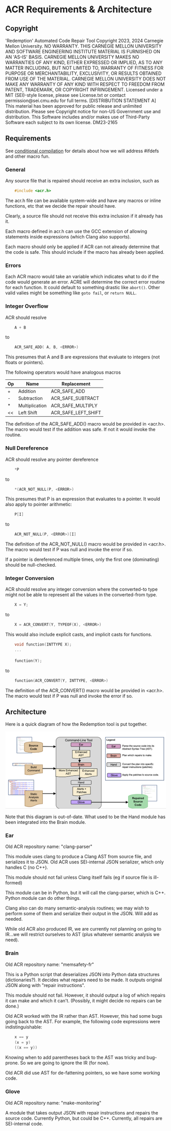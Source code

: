 # ACR Requirements & Architecture

## Copyright

<legal>
'Redemption' Automated Code Repair Tool
Copyright 2023, 2024 Carnegie Mellon University.
NO WARRANTY. THIS CARNEGIE MELLON UNIVERSITY AND SOFTWARE ENGINEERING
INSTITUTE MATERIAL IS FURNISHED ON AN 'AS-IS' BASIS. CARNEGIE MELLON
UNIVERSITY MAKES NO WARRANTIES OF ANY KIND, EITHER EXPRESSED OR IMPLIED,
AS TO ANY MATTER INCLUDING, BUT NOT LIMITED TO, WARRANTY OF FITNESS FOR
PURPOSE OR MERCHANTABILITY, EXCLUSIVITY, OR RESULTS OBTAINED FROM USE OF
THE MATERIAL. CARNEGIE MELLON UNIVERSITY DOES NOT MAKE ANY WARRANTY OF ANY
KIND WITH RESPECT TO FREEDOM FROM PATENT, TRADEMARK, OR COPYRIGHT
INFRINGEMENT.
Licensed under a MIT (SEI)-style license, please see License.txt or
contact permission@sei.cmu.edu for full terms.
[DISTRIBUTION STATEMENT A] This material has been approved for public
release and unlimited distribution.  Please see Copyright notice for
non-US Government use and distribution.
This Software includes and/or makes use of Third-Party Software each
subject to its own license.
DM23-2165
</legal>

## Requirements

See [conditional compilation](conditional_compilation.md) for details about how we will address #ifdefs and other macro fun.

### General

Any source file that is repaired should receive an extra inclusion, such as

```c
    #include <acr.h>
```

The acr.h file can be available system-wide and have any macros or inline functions, etc that we decide the repair should have.

Clearly, a source file should not receive this extra inclusion if it already has it.

Each macro defined in acr.h can use the GCC extension of allowing statements inside expressions (which Clang also supports).

Each macro should only be applied if ACR can not already determine that the code is safe. This should include if the macro has already been applied.

### Errors

Each ACR macro would take an <ERROR> variable which indicates what to do if the code would generate an error. ACRE will determine the correct error routine for each function. It could default to something drastic like `abort()`.  Other valid valies might be something like `goto fail`, or `return NULL`.

### Integer Overflow

ACR should resolve

```c
    A + B
```

to

```c
    ACR_SAFE_ADD( A, B, <ERROR>)
```

This presumes that A and B are expressions that evaluate to integers (not floats or pointers).

The following operators would have analogous macros

| Op | Name           | Replacement         |
|----|----------------|---------------------|
| +  | Addition       | ACR_SAFE_ADD        |
| \- | Subtraction    | ACR_SAFE_SUBTRACT   |
| *  | Multiplication | ACR_SAFE_MULTIPLY   |
| << | Left Shift     | ACR_SAFE_LEFT_SHIFT |

The definition of the ACR_SAFE_ADD() macro would be provided in <acr.h>. The macro would test if the addition was safe. If not it would invoke the <ERROR> routine.

### Null Dereference

ACR should resolve any pointer dereference

```c
    *P
```

to

```c
    *(ACR_NOT_NULL(P, <ERROR>)
```

This presumes that P is an expression that evaluates to a pointer.  It would also apply to pointer arithmetic:

```c
    P[I]
```

to

```c
    ACR_NOT_NULL(P, <ERROR>)[I]
```

The definition of the ACR_NOT_NULL() macro would be provided in <acr.h>. The macro would test if P was null and invoke the error if so.

If a pointer is dereferenced multiple times, only the first one (dominating) should be null-checked.

### Integer Conversion

ACR should resolve any integer conversion where the converted-to type might not be able to represent all the values in the converted-from type.

```c
    X = Y;
```

to

```c
    X = ACR_CONVERT(Y, TYPEOF(X), <ERROR>)
```

This would also include explicit casts, and implicit casts for functions.

```c
    void function(INTTYPE X);
    ...

    function(Y);
```

to

```c
    function(ACR_CONVERT(Y, INTTYPE, <ERROR>)
```

The definition of the ACR_CONVERT() macro would be provided in <acr.h>. The macro would test if P was null and invoke the error if so.


## Architecture

Here is a quick diagram of how the Redemption tool is put together.

![Module Diagram](images/module_diagram.png)

Note that this diagram is out-of-date. What used to be the Hand module has been integrated into the Brain module.

### Ear

Old ACR repository name: "clang-parser"

This module uses clang to produce a Clang AST from source file, and serializes it to JSON.
Old ACR uses SEI-internal JSON serializer, which only handles C (no C++).

This module should not fail unless Clang itself fails (eg if source file is ill-formed)

This module can be in Python, but it will call the clang-parser, which is C++. Python module can do other things.

Clang also can do many semantic-analysis routines; we may wish to perform some of them and serialize their output in the JSON. Will add as needed.

While old ACR also produced IR, we are currently not planning on going to IR...we will restrict ourselves to AST (plus whatever semantic analysis we need).

### Brain

Old ACR repository name: "memsafety-fr"

This is a Python script that deserializes JSON into Python data structures (dictionaries?). It decides what repairs need to be made.  It outputs original JSON along with "repair instructions".

This module should not fail. However, it should output a log of which repairs it can make and which it can't. (Possibly, it might decide no repairs can be done.)

Old ACR worked with the IR rather than AST. However, this had some bugs going back to the AST. For example, the following code expressions were indistinguishable:

```c
    x == y
    (x = y)
    ((x == y))
```

Knowing when to add parentheses back to the AST was tricky and bug-prone.  So we are going to ignore the IR (for now).

Old ACR did use AST for de-fattening pointers, so we have some working code.

### Glove

Old ACR repository name: "make-monitoring"

A module that takes output JSON with repair instructions and repairs the source code.
Currently Python, but could be C++.
Currently, all repairs are SEI-internal code.
